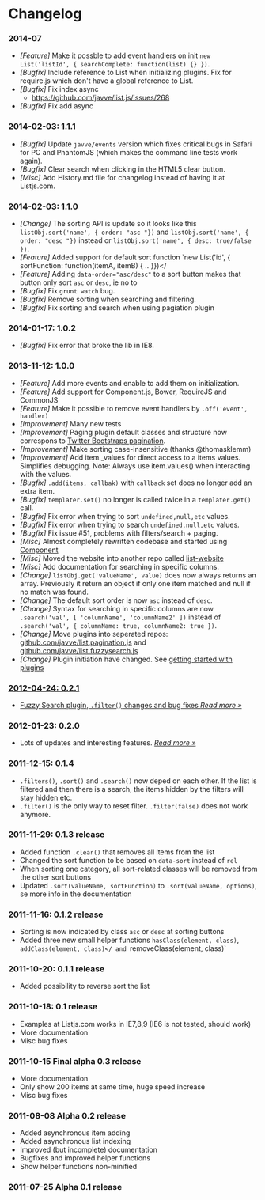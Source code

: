 # Changelog

### 2014-07
- *[Feature]* Make it possble to add event handlers on init `new List('listId', { searchComplete: function(list) {} })`.
- *[Bugfix]* Include reference to List when initializing plugins. Fix for require.js which don't have a global reference to List.
- *[Bugfix]* Fix index async
  - https://github.com/javve/list.js/issues/268
- *[Bugfix]* Fix add async

### 2014-02-03: 1.1.1
- *[Bugfix]* Update `javve/events` version which fixes critical bugs in Safari for PC and PhantomJS (which makes the command line tests work again).
- *[Bugfix]* Clear search when clicking in the HTML5 clear button.
- *[Misc]* Add History.md file for changelog instead of having it at Listjs.com.

### 2014-02-03: 1.1.0
- *[Change]* The sorting API is update so it looks like this `listObj.sort('name', { order: "asc "})` and `listObj.sort('name', { order: "desc "})` instead or `listObj.sort('name', { desc: true/false })`.
- *[Feature]* Added support for default sort function `new List('id', { sortFunction: function(itemA, itemB) { .. }})</
- *[Feature]* Adding `data-order="asc/desc"` to a sort button makes that button only sort `asc` or `desc`, ie no to
- *[Bugfix]* Fix `grunt watch` bug.
- *[Bugfix]* Remove sorting when searching and filtering.
- *[Bugfix]* Fix sorting and search when using pagiation plugin


### 2014-01-17: 1.0.2
- *[Bugfix]* Fix error that broke the lib in IE8.

### 2013-11-12: 1.0.0
- *[Feature]* Add more events and enable to add them on initialization.
- *[Feature]* Add support for Component.js, Bower, RequireJS and CommonJS
- *[Feature]* Make it possible to remove event handlers by `.off('event', handler)`
- *[Improvement]* Many new tests
- *[Improvement]* Paging plugin default classes and structure now correspons to <a href="http://twitter.github.com/bootstrap/components.html#pagination">Twitter Bootstraps pagination</a>.
- *[Improvement]* Make sorting case-insensitive (thanks @thomasklemm)
- *[Improvement]* Add item._values for direct access to a items values. Simplifies debugging. Note: Always use item.values() when interacting with the values.
- *[Bugfix]* `.add(items, callbak)` with `callback` set does no longer add an extra item.
- *[Bugfix]* `templater.set()` no longer is called twice in a `templater.get()` call.
- *[Bugfix]* Fix error when trying to sort `undefined,null,etc` values.
- *[Bugfix]* Fix error when trying to search `undefined,null,etc` values.
- *[Bugfix]* Fix issue #51, problems with filters/search + paging.
- *[Misc]* Almost completely rewritten codebase and started using <a href="https://github.com/component/component">Component</a>
- *[Misc]* Moved the website into another repo called <a href="https://github.com/javve/list-website">list-website</a>
- *[Misc]* Add documentation for searching in specific columns.
- *[Change]* `listObj.get('valueName', value)` does now always returns an array. Previously it return an object if only one item matched and null if no match was found.
- *[Change]* The default sort order is now `asc` instead of `desc`.
- *[Change]* Syntax for searching in specific columns are now `.search('val', [ 'columnName', 'columnName2' ])` instead of `.search('val', { columnName: true, columnName2: true })`.
- *[Change]* Move plugins into seperated repos: <a href="https://github.com/javve/list.pagination.js">github.com/javve/list.pagination.js</a> and <a href="https://github.com/javve/list.fuzzysearch.js">github.com/javve/list.fuzzysearch.js</a>
- *[Change]* Plugin initiation have changed. See <a href="/docs/plugins">getting started with plugins


### 2012-04-24: 0.2.1
- Fuzzy Search plugin, `.filter()` changes and bug fixes *[Read more »](http://jonnystromberg.com/listjs-0-2-1-release-notes/)*

### 2012-01-23: 0.2.0
- Lots of updates and interesting features. *[Read more »](http://jonnystromberg.com/listjs-0-2-0-plugins-paging/)*

### 2011-12-15: 0.1.4
- `.filters()`, `.sort()` and `.search()` now deped on each other. If the list is filtered and then there is a search, the items hidden by the filters will stay hidden etc.
- `.filter()` is the only way to reset filter. `.filter(false)` does not work anymore.

### 2011-11-29: 0.1.3 release
- Added function `.clear()` that removes all items from the list
- Changed the sort function to be based on `data-sort` instead of `rel`
- When sorting one category, all sort-related classes will be removed from the other sort buttons
- Updated `.sort(valueName, sortFunction)` to `.sort(valueName, options)`, se more info in the documentation

### 2011-11-16: 0.1.2 release
- Sorting is now indicated by class `asc` or `desc` at sorting buttons
- Added three new small helper functions `hasClass(element, class)`, `addClass(element, class)</
    and `removeClass(element, class)`</li>

### 2011-10-20: 0.1.1 release
- Added possibility to reverse sort the list

### 2011-10-18: 0.1 release
- Examples at Listjs.com works in IE7,8,9 (IE6 is not tested, should work)
- More documentation
- Misc bug fixes

### 2011-10-15 Final alpha 0.3 release
- More documentation
- Only show 200 items at same time, huge speed increase
- Misc bug fixes

### 2011-08-08 Alpha 0.2 release
- Added asynchronous item adding
- Added asynchronous list indexing
- Improved (but incomplete) documentation
- Bugfixes and improved helper functions
- Show helper functions non-minified

### 2011-07-25 Alpha 0.1 release
